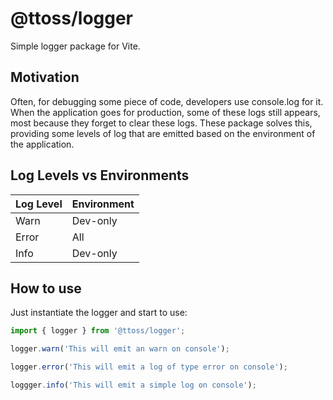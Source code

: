 # @ttoss/logger

Simple logger package for Vite.

## Motivation

Often, for debugging some piece of code, developers use console.log for it. When the application goes for production, some of these logs still appears, most because they forget to clear these logs.
These package solves this, providing some levels of log that are emitted based on the environment of the application.

## Log Levels vs Environments

<table>
<thead>
<tr><th>Log Level</th><th>Environment</th></tr>
</thead>
<tbody>
<tr><td>Warn</td><td>Dev-only</td></tr>
<tr><td>Error</td><td>All</td></tr>
<tr><td>Info</td><td>Dev-only</td></tr>
</tbody>
</table>

## How to use

Just instantiate the logger and start to use:

```ts
import { logger } from '@ttoss/logger';

logger.warn('This will emit an warn on console');

logger.error('This will emit a log of type error on console');

loggger.info('This will emit a simple log on console');
```
